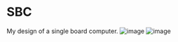 # SBC
My design of a single board computer.
![image](https://github.com/user-attachments/assets/51160603-801a-46bb-9c43-bf15e3853e7e)
![image](https://github.com/user-attachments/assets/72ddc50e-39cc-4e22-ab6b-fbd55c4b0372)


